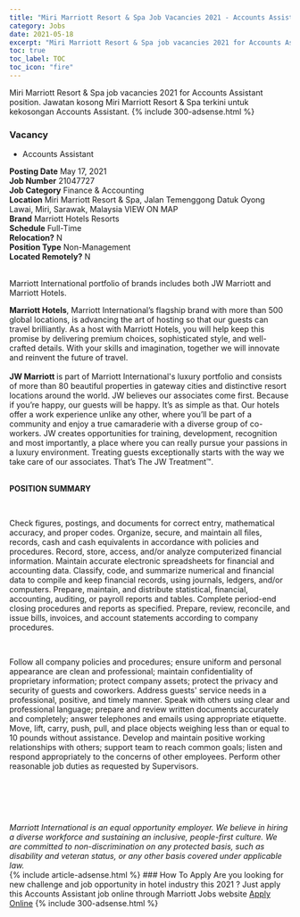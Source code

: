 ```yaml
---
title: "Miri Marriott Resort & Spa Job Vacancies 2021 - Accounts Assistant" 
category: Jobs 
date: 2021-05-18 
excerpt: "Miri Marriott Resort & Spa job vacancies 2021 for Accounts Assistant position. Jawatan kosong Miri Marriott Resort & Spa terkini untuk kekosongan Accounts Assistant." 
toc: true 
toc_label: TOC 
toc_icon: "fire" 
--- 
```


Miri Marriott Resort & Spa job vacancies 2021 for Accounts Assistant position. Jawatan kosong Miri Marriott Resort & Spa terkini untuk kekosongan Accounts Assistant. 
{% include 300-adsense.html %} 
### Vacancy 
- Accounts Assistant 
<div><div><b>Posting Date</b> May 17, 2021<br><b>Job Number</b> 21047727<br><b>Job Category</b> Finance &amp; Accounting<br><b>Location</b> Miri Marriott Resort &amp; Spa, Jalan Temenggong Datuk Oyong Lawai, Miri, Sarawak, Malaysia VIEW ON MAP<br><b>Brand</b> Marriott Hotels Resorts<br><b>Schedule</b> Full-Time<br><b>Relocation?</b> N<br><b>Position Type</b> Non-Management<br><b>Located Remotely?</b> N<br><br><p>Marriott International portfolio of brands includes both JW Marriott and Marriott Hotels.<br></p> <div> <b>Marriott Hotels</b>, Marriott International&#8217;s flagship brand with more than 500 global locations, is advancing the art of hosting so that our guests can travel brilliantly. As a host with Marriott Hotels, you will help keep this promise by delivering premium choices, sophisticated style, and well-crafted details. With your skills and imagination, together we will innovate and reinvent the future of travel. </div> <div> <br> </div> <div> <b>JW Marriott </b>is part of Marriott International's luxury portfolio and consists of more than 80 beautiful properties in gateway cities and distinctive resort locations around the world. JW believes our associates come first. Because if you&#8217;re happy, our guests will be happy. It&#8217;s as simple as that. Our hotels offer a work experience unlike any other, where you&#8217;ll be part of a community and enjoy a true camaraderie with a diverse group of co-workers. JW creates opportunities for training, development, recognition and most importantly, a place where you can really pursue your passions in a luxury environment. Treating guests exceptionally starts with the way we take care of our associates. That&#8217;s The JW Treatment&#8482;. </div><br></div><div> <p><strong>POSITION SUMMARY</strong></p> <p>&#160;</p> <p>Check figures, postings, and documents for correct entry, mathematical accuracy, and proper codes. Organize, secure, and maintain all files, records, cash and cash equivalents in accordance with policies and procedures. Record, store, access, and/or analyze computerized financial information. Maintain accurate electronic spreadsheets for financial and accounting data. Classify, code, and summarize numerical and financial data to compile and keep financial records, using journals, ledgers, and/or computers. Prepare, maintain, and distribute statistical, financial, accounting, auditing, or payroll reports and tables. Complete period-end closing procedures and reports as specified. Prepare, review, reconcile, and issue bills, invoices, and account statements according to company procedures.</p> <p>&#160;</p> <p>Follow all company policies and procedures; ensure uniform and personal appearance are clean and professional; maintain confidentiality of proprietary information; protect company assets; protect the privacy and security of guests and coworkers. Address guests' service needs in a professional, positive, and timely manner. Speak with others using clear and professional language; prepare and review written documents accurately and completely; answer telephones and emails using appropriate etiquette. Move, lift, carry, push, pull, and place objects weighing less than or equal to 10 pounds without assistance. Develop and maintain positive working relationships with others; support team to reach common goals; listen and respond appropriately to the concerns of other employees. Perform other reasonable job duties as requested by Supervisors.</p> <p>&#160;</p> <p>&#160;</p> </div> <div> &#160;</div> <em>Marriott International is an equal opportunity employer.&#160;We believe in hiring a diverse workforce and sustaining an inclusive, people-first culture.&#160;We are committed to non-discrimination on&#160;any&#160;protected&#160;basis, such as disability and veteran status, or any other basis covered under applicable law.</em><br></div> 
{% include article-adsense.html %} 
### How To Apply 
Are you looking for new challenge and job opportunity in hotel industry this 2021 ?
Just apply this Accounts Assistant job online through Marriott Jobs website 
<a href="https://jobs.marriott.com/marriott/jobs/21047727?lang=en-us" class="btn btn--info" target="_blank" rel="nofollow noopenner">Apply Online</a> 
{% include 300-adsense.html %} 
